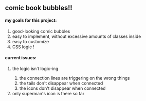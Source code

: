 <h2>comic book bubbles!!</h2>

<h4>my goals for this project:</h4>
<ol>
  <li>good-looking comic bubbles</li>
  <li>easy to implement, without excessive amounts of classes inside</li>
  <li>easy to customize</li>
  <li>CSS logic !</li>
</ol>

<h4>current issues:</h4>
<ol>
  <li>the logic isn't logic-ing</li>
    <ol>
      <li>the connection lines are triggering on the wrong things</li>
      <li>the tails don't disappear when connected</li>
      <li>the icons don't disappear when connected</li>
    </ol>
  <li>only superman's icon is there so far</li>
</ol>

